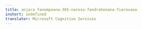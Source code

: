 ```yaml
---
title: anjara fanompoana-365-naroso-fandrahonana-fiarovana
inshort: undefined
translator: Microsoft Cognitive Services
---
```




